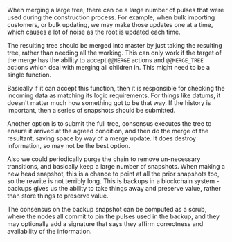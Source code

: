 When merging a large tree, there can be a large number of pulses that were used during the construction process.  For example, when bulk importing customers, or bulk updating, we may make those updates one at a time, which causes a lot of noise as the root is updated each time.

The resulting tree should be merged into master by just taking the resulting tree, rather than needing all the working.  This can only work if the target of the merge has the ability to accept `@@MERGE` actions and `@@MERGE_TREE` actions which deal with merging all children in.  This might need to be a single function.

Basically if it can accept this function, then it is responsible for checking the incoming data as matching its logic requirements.  For things like datums, it doesn't matter much how something got to be that way.  If the history is important, then a series of snapshots should be submitted.

Another option is to submit the full tree, consensus executes the tree to ensure it arrived at the agreed condition, and then do the merge of the resultant, saving space by way of a merge update.  It does destroy information, so may not be the best option.

Also we could periodically purge the chain to remove un-necessary transitions, and basically keep a large number of snapshots.  When making a new head snapshot, this is a chance to point at all the prior snapshots too, so the rewrite is not terribly long.  This is backups in a blockchain system - backups gives us the ability to take things away and preserve value, rather than store things to preserve value.

The consensus on the backup snapshot can be computed as a scrub, where the nodes all commit to pin the pulses used in the backup, and they may optionally add a signature that says they affirm correctness and availability of the information.